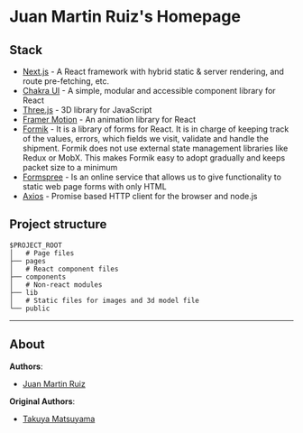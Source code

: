 # Juan Martin Ruiz's Homepage

## Stack

- [Next.js](https://nextjs.org/) - A React framework with hybrid static & server rendering, and route pre-fetching, etc.
- [Chakra UI](https://chakra-ui.com/) - A simple, modular and accessible component library for React
- [Three.js](https://threejs.org/) - 3D library for JavaScript
- [Framer Motion](https://www.framer.com/motion/) - An animation library for React
- [Formik](https://formik.org/) - It is a library of forms for React. It is in charge of keeping track of the values, errors, which fields we visit, validate and handle the shipment. Formik does not use external state management libraries like Redux or MobX. This makes Formik easy to adopt gradually and keeps packet size to a minimum
- [Formspree](https://formspree.io/) - Is an online service that allows us to give functionality to static web page forms with only HTML
- [Axios](https://axios-http.com/) - Promise based HTTP client for the browser and node.js

## Project structure

```
$PROJECT_ROOT
│   # Page files
├── pages
│   # React component files
├── components
│   # Non-react modules
├── lib
│   # Static files for images and 3d model file
└── public
```

---

About
-----

**Authors**:
* [Juan Martin Ruiz](https://github.com/jmr85)

**Original Authors**:
* [Takuya Matsuyama](https://github.com/craftzdog)
